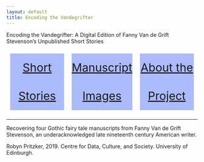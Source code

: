 ```yaml
---
layout: default
title: Encoding the Vandegrifter
---
```


<head>
 
<link rel="stylesheet" href="path/to/balloon.css">
 
  <style>
    .flex-container {
      display: flex;
      justify-content: center;
    }

    .flex-container > div {
      background-color: #ABBBFC;
      width: 100%;
      margin: 10px;
      text-align: center;
      line-height: 75px;
      font-size: 30px;
    }
  </style>
</head>

Encoding the Vandegrifter: A Digital Edition of Fanny Van de Grift Stevenson’s Unpublished Short Stories



<div class="introduction">
  <div class="flex-container">
    <div class="overlay">
     <a href="{{ site.baseurl }}/stories"><span class="caption" style="display:block">Short Stories</span></a>
    </div>
    <div class="overlay">
      <a href="{{ site.baseurl }}/imagesIndex.html"><span class="caption" style="display:block">Manuscript Images</span></a>
    </div>
    <div class="overlay">
      <a href="{{ site.baseurl }}/aboutIndex.html"><span class="caption" style="display:block">About the Project</span></a>
    </div>
  </div>
</div>
<hr />
<p>Recovering four Gothic fairy tale manuscripts from Fanny Van de Grift Stevenson, an underacknowledged late nineteenth century American writer.</p>

 
<span data-balloon="I'm a tooltip." data-balloon-pos="up">Robyn Pritzker, 2019. Centre for Data, Culture, and Society. University of Edinburgh.</span>
